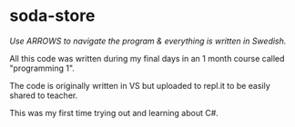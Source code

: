 # soda-store
*Use ARROWS to navigate the program & everything is written in Swedish.*

All this code was written during my final days in an 1 month course called "programming 1".

The code is originally written in VS but uploaded to repl.it to be easily shared to teacher.

This was my first time trying out and learning about C#.
